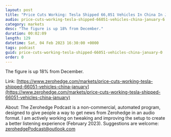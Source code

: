 ```yaml
---
layout: post
title: "Price Cuts Working: Tesla Shipped 66,051 Vehicles In China In January, Up 18% From December"
audio: price-cuts-working-tesla-shipped-66051-vehicles-china-january-6
category: markets
desc: "The figure is up 18% from December."
duration: 00:02:09
length: 129
datetime: Sat, 04 Feb 2023 16:30:00 +0000
tags: podcast
guid: price-cuts-working-tesla-shipped-66051-vehicles-china-january-0
order: 0
---
```

The figure is up 18% from December.

Link: [https://www.zerohedge.com/markets/price-cuts-working-tesla-shipped-66051-vehicles-china-january](https://www.zerohedge.com/markets/price-cuts-working-tesla-shipped-66051-vehicles-china-january)

About: The Zerohedge Podcast is a non-commercial, automated program, designed to give people a way to get news from Zerohedge in an audio format.  I am actively working on tweaking and improving the setup to create a better listening experience (February 2023).  Suggestions are welcome: [zerohedgePodcast@outlook.com](mailto:zerohedgePodcast@outlook.com)